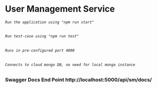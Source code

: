 # User Management Service

###### `Run the application using "npm run start"`

###### `Run test-case using "npm run test"` 

###### `Runs in pre-configured port 4000` 

###### `Connects to cloud mongo DB, no need for local mongo instance`

### Swagger Docs End Point http://localhost:5000/api/sm/docs/